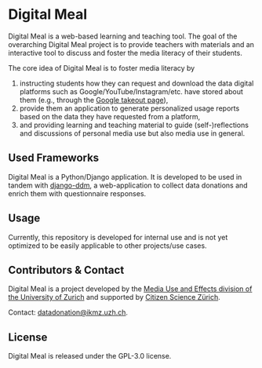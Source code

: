# Digital Meal

Digital Meal is a web-based learning and teaching tool. The goal of the overarching Digital Meal project is to 
provide teachers with materials and an interactive tool to discuss and foster the media literacy of their students.

The core idea of Digital Meal is to foster media literacy by 

1. instructing students how they can request and download the data digital platforms such as Google/YouTube/Instagram/etc. have 
stored about them (e.g., through the [Google takeout page](https://takeout.google.com/settings/takeout)),
2. provide them an application to generate personalized usage reports based on the data they have requested from a platform,
3. and providing learning and teaching material to guide (self-)reflections and discussions of personal media use but 
also media use in general.

## Used Frameworks

Digital Meal is a Python/Django application. It is developed to be used in 
tandem with [django-ddm](https://github.com/uzh/ddm), a web-application to collect 
data donations and enrich them with questionnaire responses. 

## Usage

Currently, this repository is developed for internal use and is not yet optimized 
to be easily applicable to other projects/use cases.

## Contributors & Contact

Digital Meal is a project developed by the [Media Use and Effects division 
of the University of Zurich](https://www.ikmz.uzh.ch/en/research/divisions/media-use-and-effects.html) 
and supported by [Citizen Science Zürich](https://www.citizenscience.uzh.ch/de.html).

Contact: [datadonation@ikmz.uzh.ch](mailto:datadonation@ikmz.uzh.ch). 

## License

Digital Meal is released under the GPL-3.0 license.
